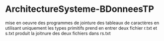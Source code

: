 # ArchitectureSysteme-BDonneesTP
mise en oeuvre des programmes de jointure des tableaux de caractères en utilisant uniquement les types primitifs
prend en entrer deux fichier r.txt et s.txt produit la joitnure des deux fichiers dans rs.txt
